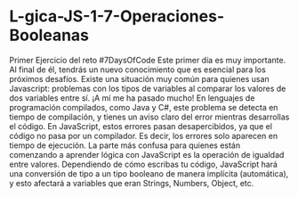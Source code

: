 # L-gica-JS-1-7-Operaciones-Booleanas
Primer Ejercicio del reto #7DaysOfCode
Este primer día es muy importante. Al final de él, tendrás un nuevo conocimiento que es esencial para los próximos desafíos.
Existe una situación muy común para quienes usan Javascript: problemas con los tipos de variables al comparar los valores de dos variables entre sí. ¡A mí me ha pasado mucho!
En lenguajes de programación compilados, como Java y C#, este problema se detecta en tiempo de compilación, y tienes un aviso claro del error mientras desarrollas el código.
En JavaScript, estos errores pasan desapercibidos, ya que el código no pasa por un compilador. Es decir, los errores solo aparecen en tiempo de ejecución.
La parte más confusa para quienes están comenzando a aprender lógica con JavaScript es la operación de igualdad entre valores. Dependiendo de cómo escribas tu código, JavaScript hará una conversión de tipo a un tipo booleano de manera implícita (automática), y esto afectará a variables que eran Strings, Numbers, Object, etc.
